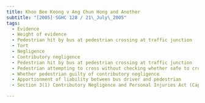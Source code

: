 ```yaml
---
title: Khoo Bee Keong v Ang Chun Hong and Another 
subtitle: "[2005] SGHC 128 / 21\_July\_2005"
tags:
  - Evidence
  - Weight of evidence
  - Pedestrian hit by bus at pedestrian crossing at traffic junction
  - Tort
  - Negligence
  - Contributory negligence
  - Pedestrian hit by bus at pedestrian crossing at traffic junction
  - Pedestrian attempting to cross without checking whether safe to cross
  - Whether pedestrian guilty of contributory negligence
  - Apportionment of liability between bus driver and pedestrian
  - Section 3(1) Contributory Negligence and Personal Injuries Act (Cap 54, 2002 Rev Ed)

---
```


